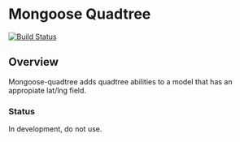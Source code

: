 Mongoose Quadtree 
=========================

[![Build Status](https://travis-ci.org/SEL_Columbia/mongoose-quadtree.svg?branch=master)](https://travis-ci.org/SEL_Columbia/mongoose-quadtree)

## Overview
Mongoose-quadtree adds quadtree abilities to a model that has an appropiate lat/lng field.


### Status
In development, do not use.

